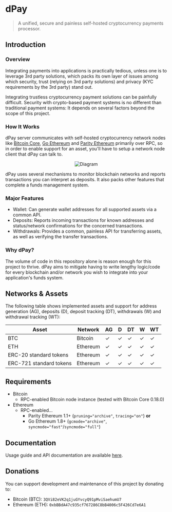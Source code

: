 # dPay
> A unified, secure and painless self-hosted cryptocurrency payments processor.

## Introduction
### Overview
Integrating payments into applications is practically tedious, unless one is to leverage 3rd party solutions, which packs its own layer of issues among which security, trust (relying on 3rd party solutions) and privacy (KYC requirements by the 3rd party) stand out.

Integrating trustless cryptocurrency payment solutions can be painfully difficult. Security with crypto-based payment systems is no different than traditional payment systems: It depends on several factors beyond the scope of this project.

### How It Works
dPay server communicates with self-hosted cryptocurrency network nodes like [Bitcoin Core](https://bitcoin.org/en/bitcoin-core), [Go Ethereum](https://geth.ethereum.org) and [Parity Ethereum](https://www.parity.io) primarily over RPC, so in order to enable support for an asset, you'll have to setup a network node client that dPay can talk to.

<p align="center">
  <img src="https://user-images.githubusercontent.com/12427840/61422269-e2b43380-a902-11e9-8c2b-80bd9b186212.png" alt="Diagram" />
</p>

dPay uses several mechanisms to monitor blockchain networks and reports transactions you can interpret as deposits. It also packs other features that complete a funds management system.

### Major Features
- Wallet: Can generate wallet addresses for all supported assets via a common API.
- Deposits: Reports incoming transactions for known addresses and status/network confirmations for the concerned transactions.
- Withdrawals: Provides a common, painless API for transferring assets, as well as verifying the transfer transactions.

### Why dPay?
The volume of code in this repository alone is reason enough for this project to thrive. dPay aims to mitigate having to write lengthy logic/code for every blockchain and/or network you wish to integrate into your application's funds system.

## Networks & Assets
The following table shows implemented assets and support for address generation (AG), deposits (D), deposit tracking (DT), withdrawals (W) and withdrawal tracking (WT):

| Asset | Network | AG | D | DT | W | WT |
|--|--|--|--|--|--|--|
| BTC | Bitcoin | ✓ | ✓ | ✓ | ✓ | ✓ |
| ETH | Ethereum | ✓ | ✓ | ✓ | ✓ | ✓ |
| ERC-20 standard tokens | Ethereum | ✓ | ✓ | ✓ | ✓ | ✓ |
| ERC-721 standard tokens | Ethereum | ✓ | ✓ | ✓ | ✓ | ✓ |

## Requirements
- Bitcoin
  - RPC-enabled Bitcoin node instance (tested with Bitcoin Core 0.18.0)
- Ethereum
  - RPC-enabled...
    - Parity Ethereum 1.1+ (`pruning="archive"`, `tracing="on"`) **or**
    - Go Ethereum 1.8+ (`gcmode="archive"`, `syncmode="fast"`/`syncmode="full"`)

## Documentation
Usage guide and API documentation are available [here](./docs).

## Donations
You can support development and maintenance of this project by donating to:
- Bitcoin (BTC): `3QVi82eVK2q1juGYvcyQ91pMviSaehumU7`
- Ethereum (ETH): `0xbBBdA47c935cf767286C8bB4006c5F426Cd7e6A1`
